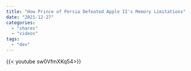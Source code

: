 ```yaml
---
title: "How Prince of Persia Defeated Apple II's Memory Limitations"
date: "2021-12-27"
categories:
  - "shares"
  - "videos"
tags:
  - "dev"
---
```


<div style="width: 70vw;">{{< youtube sw0VfmXKq54>}}</div>
